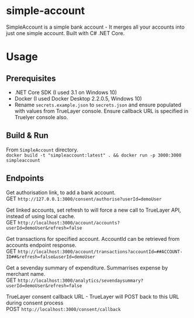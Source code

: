 # simple-account
SimpleAccount is a simple bank account - It merges all your accounts into just one simple account. Built with C# .NET Core.

# Usage

## Prerequisites

* .NET Core SDK (I used 3.1 on Windows 10)
* Docker (I used Docker Desktop 2.2.0.5, Windows 10)
* Rename `secrets.example.json` to `secrets.json` and ensure populated with values from TrueLayer console.
Ensure callback URL is specified in Truelyer console also.

## Build & Run
From `SimpleAccount` directory.  
`docker build -t "simpleaccount:latest" . && docker run -p 3000:3000 simpleaccount`

## Endpoints

Get authorisation link, to add a bank account.  
GET `http://127.0.0.1:3000/consent/authorise?userId=demoUser`

Get linked accounts, set refresh to will force a new call to TrueLayer API, instead of using local cache.  
GET `http://localhost:3000/account/accounts?userId=demoUser&refresh=false`

Get transactions for specified account. AccountId can be retrieved from accounts endpoint response.  
GET `http://localhost:3000/account/transactions?accountId=##ACCOUNT-ID##&refresh=false&userId=demoUser`

Get a sevenday summary of expenditure. Summarrises expense by merchant name.  
GET `http://localhost:3000/analytics/sevendaysummary?userId=demoUser&refresh=false`

TrueLayer consent callback URL - TrueLayer will POST back to this URL during consent process  
POST `http://localhost:3000/consent/callback`